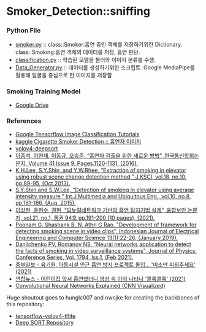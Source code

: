 # Smoker_Detection::sniffing

### Python File
- [smoker.py](https://github.com/jogeuncheol/smoker_detection/blob/main/jgc/smoker.py) :: class::Smoker:흡연 중인 객체를 저장하기위한 Dictionary. class::Smoking:흡연 객체의 데이터를 저장, 흡연 판단.
- [classification.py](https://github.com/jogeuncheol/smoker_detection/blob/main/jgc/classification.py) :: 학습된 모델을 불러와 이미지 분류를 수행.
- [Data_Generator.py](https://github.com/jogeuncheol/smoker_detection/blob/main/jgc/Data_Generator.py) :: 데이터를 생성하기위한 스크립트. Google MediaPipe를 활용해 얼굴을 중심으로 한 이미지를 저장함

### Smoking Training Model
- [Google Drive](https://drive.google.com/drive/folders/1cqat0OdTLCmOEccb1HlK0f0VPXVjx8-O?usp=sharing)

### References
- [Google Tensorflow Image Classification Tutorials](https://www.tensorflow.org/tutorials/images/classification?hl=ko)
- [kaggle Cigarette Smoker Detection :: 흡연자 이미지](https://www.kaggle.com/datasets/vitaminc/cigarette-smoker-detection)
- [yolov4-deepsort](https://github.com/theAIGuysCode/yolov4-deepsort)
- [이종석, 이현재, 이동규, 오승준, “흡연자 검출을 위한 새로운 방법”, 한국통신학회논문지, Volume 41 Issue 9, Pages.1120-1131, (2016).](https://koreascience.or.kr/article/JAKO201631261653681.page)
- [K.H.Lee, S.Y.Shin, and Y.W.Rhee, “Extraction of smoking in elevator using robust scene change detection method,” J.KSCI, vol.18, no.10, pp.89-95, (Oct.2013).](https://www.koreascience.or.kr/article/JAKO201333363223698.page)
- [S.Y.Shin and S.W.Lee, “Detection of smoking in elevator using average intensity measure,” Int.J.Multimedia and Ubiquitous Eng., vol.10, no.8, pp.181-186, (Aug. 2015).](https://www.earticle.net/Article/A254026)
- [이상현, 윤현수, 권현, “딥뉴럴네트워크 기반의 흡연 탐지기법 설계“, 융합보안 논문지, vol.21, no.1, 통권 94호 pp.191-200 (10 pages), (2021).](https://www.earticle.net/Article/A393669)
- [Poonam G, Shashank B. N, Athri G Rao, "Development of framework for detecting smoking scene in video clips", Indonesian Journal of Electrical Engineering and Computer Science 13(1):22-26, (January 2019).](http://ijeecs.iaescore.com/index.php/IJEECS/article/view/14269)
- [Danilchenko PV, Romanov NS, "Neural networks application to detect the facts of smoking in video surveillance systems", Journal of Physics: Conference Series, Vol. 1794, Iss.1, (Feb 2021).](https://iopscience.iop.org/article/10.1088/1742-6596/1794/1/012002)
- [중부일보 - 융기원, 아동시설 인근 흡연 방지 프로젝트 돌입… '미소만 피워주세요’ (2021)](http://www.joongboo.com/news/articleView.html?idxno=363519088)
- [연합뉴스 - 어린이집 앞서 흡연했더니 영상 속 아이 나타나 '콜록콜록' (2021)](https://www.yna.co.kr/view/AKR20211228150200061?input=1195m)
- [Convolutional Neural Networks Explained (CNN Visualized)](https://www.youtube.com/watch?v=pj9-rr1wDhM)

Huge shoutout goes to hunglc007 and nwojke for creating the backbones of this repository:
- [tensorflow-yolov4-tflite](https://github.com/hunglc007/tensorflow-yolov4-tflite)
- [Deep SORT Repository](https://github.com/nwojke/deep_sort)
